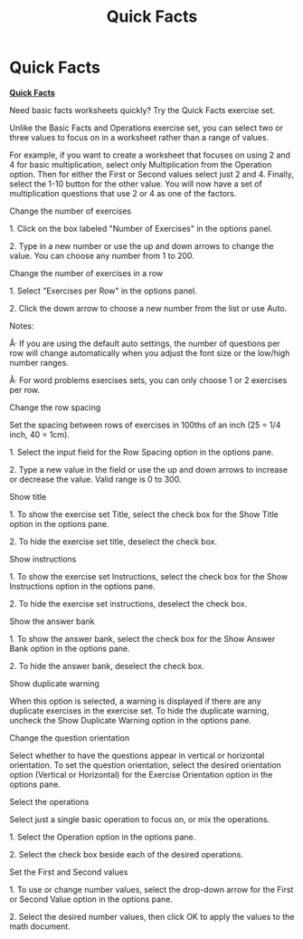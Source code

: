 ﻿---
title: Quick Facts
category: reference
---

# Quick Facts

**<u>Quick Facts</u>**

Need basic facts worksheets quickly? Try the Quick Facts exercise set.

Unlike the Basic Facts and Operations exercise set, you can select two or three values to focus on in a worksheet rather than a range of values.

For example, if you want to create a worksheet that focuses on using 2 and 4 for basic multiplication, select only Multiplication from the Operation option. Then for either the First or Second values select just 2 and 4. Finally, select the 1-10 button for the other value. You will now have a set of multiplication questions that use 2 or 4 as one of the factors.

Change the number of exercises

1\. Click on the box labeled "Number of Exercises" in the options panel.

2\. Type in a new number or use the up and down arrows to change the value. You can choose any number from 1 to 200.

Change the number of exercises in a row

1\. Select "Exercises per Row" in the options panel.

2\. Click the down arrow to choose a new number from the list or use Auto.

Notes:

Â· If you are using the default auto settings, the number of questions per row will change automatically when you adjust the font size or the low/high number ranges.

Â· For word problems exercises sets, you can only choose 1 or 2 exercises per row.

Change the row spacing

Set the spacing between rows of exercises in 100ths of an inch (25 = 1/4 inch, 40 = 1cm).

1\. Select the input field for the Row Spacing option in the options pane.

2\. Type a new value in the field or use the up and down arrows to increase or decrease the value. Valid range is 0 to 300.

Show title

1\. To show the exercise set Title, select the check box for the Show Title option in the options pane.

2\. To hide the exercise set title, deselect the check box.

Show instructions

1\. To show the exercise set Instructions, select the check box for the Show Instructions option in the options pane.

2\. To hide the exercise set instructions, deselect the check box.

Show the answer bank

1\. To show the answer bank, select the check box for the Show Answer Bank option in the options pane.

2\. To hide the answer bank, deselect the check box.

Show duplicate warning

When this option is selected, a warning is displayed if there are any duplicate exercises in the exercise set. To hide the duplicate warning, uncheck the Show Duplicate Warning option in the options pane.

Change the question orientation

Select whether to have the questions appear in vertical or horizontal orientation. To set the question orientation, select the desired orientation option (Vertical or Horizontal) for the Exercise Orientation option in the options pane.

Select the operations

Select just a single basic operation to focus on, or mix the operations.

1\. Select the Operation option in the options pane.

2\. Select the check box beside each of the desired operations.

Set the First and Second values

1\. To use or change number values, select the drop-down arrow for the First or Second Value option in the options pane.

2\. Select the desired number values, then click OK to apply the values to the math document.
